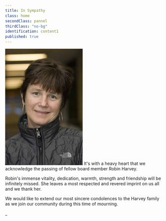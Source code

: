 ```yaml
---
title: In Sympathy
class: home
secondClass: pannel
thirdClass: "no-bg"
identification: content1
published: true
---
```


<img src="../images/Robin-Harvey.jpg" alt="Robin Harvey Image" title="Robin Harvey" id="robinHarvey">
It's with a heavy heart that we acknowledge the passing of fellow board member Robin Harvey.

Robin's immense vitality, dedication, warmth, strength and friendship will be infinitely missed. She leaves a most respected and revered imprint on us all and we thank her.

We would like to extend our most sincere condolences to the Harvey family as we join our community during this time of mourning.










_
